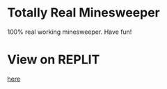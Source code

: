 # Totally Real Minesweeper
100% real working minesweeper. Have fun!

# View on REPLIT
[here](https://adversarialminesweeper.leshui.repl.co)
